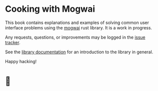 # Cooking with Mogwai
This book contains explanations and examples of solving common user
interface problems using the [mogwai][m] rust library. It is a work in progress.

Any requests, questions, or improvements may be logged in the [issue tracker][i].

See the [library documentation][d] for an introduction to the library in general.

Happy hacking!
<h1>🦀</h1>

[m]:https://github.com/schell/mogwai
[i]:https://github.com/schell/mogwai/issues
[d]:https://docs.rs/mogwai
